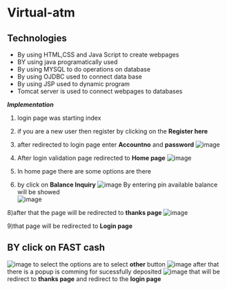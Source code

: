 # Virtual-atm
## Technologies
* By using HTML,CSS and Java Script to create webpages
* BY using java programatically used
* By using MYSQL to do operations on database
* By using OJDBC used to connect data base
* By using JSP used to dynamic program
* Tomcat server is used to connect webpages to databases


***Implementation***
1) login page was starting index
2) if you are a new user then register by clicking on the **Register here**
3) after redirected to login page enter **Accountno** and **password**
![image](https://github.com/JaganGenji/Virtual-atm/assets/149280529/44f53934-d9af-4138-8c1c-94b57dca888c)


4) After login validation page redirected to **Home page**
![image](https://github.com/JaganGenji/Virtual-atm/assets/149280529/04646ae8-df96-4ce8-b109-90431ef872ea)
5)  In home page there are some options are there
6)  by click on **Balance Inquiry**
![image](https://github.com/JaganGenji/Virtual-atm/assets/149280529/01e1d430-eabd-47c7-bbd3-e2e12311a710)
By entering pin available balance will be showed   
![image](https://github.com/JaganGenji/Virtual-atm/assets/149280529/6ad5f0a5-9f82-4f5d-92f0-33ce1c5ef518)

8)after that the page will be redirected to **thanks page**
![image](https://github.com/JaganGenji/Virtual-atm/assets/149280529/37f5e07e-c3ea-4032-9253-68ad70882dad)

9)that page will be redirected to **Login page**
## BY click on FAST cash
![image](https://github.com/JaganGenji/Virtual-atm/assets/149280529/cc56a723-0386-4a07-9e26-56ed75f3ba8e)
to select the options are to select **other** button
![image](https://github.com/JaganGenji/Virtual-atm/assets/149280529/14cb0928-2e10-4421-a9c8-819814a839da)
after that there is a popup is comming for sucessfully deposited
![image](https://github.com/JaganGenji/Virtual-atm/assets/149280529/ce8c319d-b1ff-4d9e-af35-d6acce6e7356)
that will be redirect to **thanks page** and redirect to the **login page**




  






